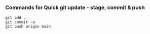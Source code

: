 ###  Commands for Quick git update  - stage, commit & push

```
git add .
git commit -a
git push origin main
```
